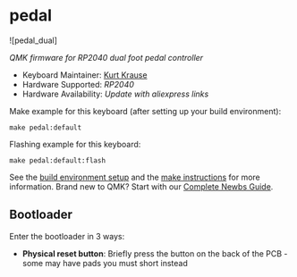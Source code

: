 # pedal

![pedal_dual]

*QMK firmware for RP2040 dual foot pedal controller*

* Keyboard Maintainer: [Kurt Krause](https://github.com/KrauseKurt)
* Hardware Supported: *RP2040*
* Hardware Availability: *Update with aliexpress links*

Make example for this keyboard (after setting up your build environment):

    make pedal:default

Flashing example for this keyboard:

    make pedal:default:flash

See the [build environment setup](https://docs.qmk.fm/#/getting_started_build_tools) and the [make instructions](https://docs.qmk.fm/#/getting_started_make_guide) for more information. Brand new to QMK? Start with our [Complete Newbs Guide](https://docs.qmk.fm/#/newbs).

## Bootloader

Enter the bootloader in 3 ways:

* **Physical reset button**: Briefly press the button on the back of the PCB - some may have pads you must short instead
